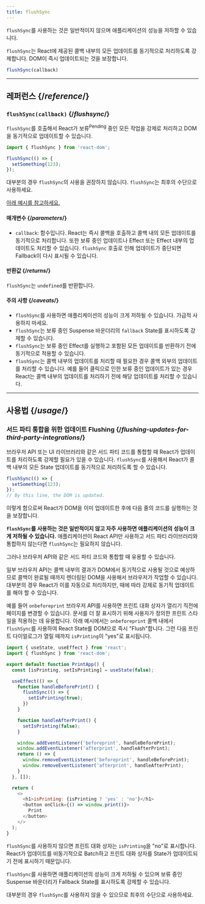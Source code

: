 ```yaml
---
title: flushSync
---
```


<Pitfall>

`flushSync`를 사용하는 것은 일반적이지 않으며 애플리케이션의 성능을 저하할 수 있습니다.

</Pitfall>

<Intro>

`flushSync`는 React에 제공된 콜백 내부의 모든 업데이트를 동기적으로 처리하도록 강제합니다. DOM이 즉시 업데이트되는 것을 보장합니다.

```js
flushSync(callback)
```

</Intro>

<InlineToc />

---

## 레퍼런스 {/*reference*/}

### `flushSync(callback)` {/*flushsync*/}

`flushSync`를 호출해서 React가 보류<sup>Pending</sup> 중인 모든 작업을 강제로 처리하고 DOM을 동기적으로 업데이트할 수 있습니다.

```js
import { flushSync } from 'react-dom';

flushSync(() => {
  setSomething(123);
});
```

대부분의 경우 `flushSync`의 사용을 권장하지 않습니다. `flushSync`는 최후의 수단으로 사용하세요.

[아래 예시를 참고하세요.](#usage)

#### 매개변수 {/*parameters*/}

* `callback`: 함수입니다. React는 즉시 콜백을 호출하고 콜백 내의 모든 업데이트를 동기적으로 처리합니다. 또한 보류 중인 업데이트나 Effect 또는 Effect 내부의 업데이트도 처리할 수 있습니다. `flushSync` 호출로 인해 업데이트가 중단되면 Fallback이 다시 표시될 수 있습니다.

#### 반환값 {/*returns*/}

`flushSync`는 `undefined`를 반환합니다.

#### 주의 사항 {/*caveats*/}

* `flushSync`를 사용하면 애플리케이션의 성능이 크게 저하될 수 있습니다. 가급적 사용하지 마세요.
* `flushSync`는 보류 중인 Suspense 바운더리의 `fallback` State를 표시하도록 강제할 수 있습니다.
* `flushSync`는 보류 중인 Effect를 실행하고 포함된 모든 업데이트를 반환하기 전에 동기적으로 적용할 수 있습니다.
* `flushSync`는 콜백 내부의 업데이트를 처리할 때 필요한 경우 콜백 외부의 업데이트를 처리할 수 있습니다. 예를 들어 클릭으로 인한 보류 중인 업데이트가 있는 경우 React는 콜백 내부의 업데이트를 처리하기 전에 해당 업데이트를 처리할 수 있습니다.

---

## 사용법 {/*usage*/}

### 서드 파티 통합을 위한 업데이트 Flushing {/*flushing-updates-for-third-party-integrations*/}

브라우저 API 또는 UI 라이브러리와 같은 서드 파티 코드를 통합할 때 React가 업데이트를 처리하도록 강제할 필요가 있을 수 있습니다. `flushSync`를 사용해서 React가 콜백 내부의 모든 <CodeStep step={1}>State 업데이트</CodeStep>를 동기적으로 처리하도록 할 수 있습니다.

```js [[1, 2, "setSomething(123)"]]
flushSync(() => {
  setSomething(123);
});
// By this line, the DOM is updated.
```

이렇게 함으로써 React가 DOM을 이미 업데이트한 후에 다음 줄의 코드를 실행하는 것을 보장합니다.

**`flushSync`를 사용하는 것은 일반적이지 않고 자주 사용하면 애플리케이션의 성능이 크게 저하될 수 있습니다.** 애플리케이션이 React API만 사용하고 서드 파티 라이브러리와 통합하지 않는다면 `flushSync`는 필요하지 않습니다.

그러나 브라우저 API와 같은 서드 파티 코드와 통합할 때 유용할 수 있습니다.

일부 브라우저 API는 콜백 내부의 결과가 DOM에서 동기적으로 사용될 것으로 예상하므로 콜백이 완료될 때까지 렌더링된 DOM을 사용해서 브라우저가 작업할 수 있습니다. 대부분의 경우 React가 이를 자동으로 처리하지만, 때에 따라 강제로 동기적 업데이트를 해야 할 수 있습니다.

예를 들어 `onbeforeprint` 브라우저 API를 사용하면 프린트 대화 상자가 열리기 직전에 페이지를 변경할 수 있습니다. 문서를 더 잘 표시하기 위해 사용자가 정의한 프린트 스타일을 적용하는 데 유용합니다. 아래 예시에서는 `onbeforeprint` 콜백 내에서 `flushSync`를 사용하여 React State를 DOM으로 즉시 "Flush"합니다. 그런 다음 프린트 다이얼로그가 열릴 때까지 `isPrinting`이 "yes"로 표시됩니다.

<Sandpack>

```js src/App.js active
import { useState, useEffect } from 'react';
import { flushSync } from 'react-dom';

export default function PrintApp() {
  const [isPrinting, setIsPrinting] = useState(false);

  useEffect(() => {
    function handleBeforePrint() {
      flushSync(() => {
        setIsPrinting(true);
      })
    }

    function handleAfterPrint() {
      setIsPrinting(false);
    }

    window.addEventListener('beforeprint', handleBeforePrint);
    window.addEventListener('afterprint', handleAfterPrint);
    return () => {
      window.removeEventListener('beforeprint', handleBeforePrint);
      window.removeEventListener('afterprint', handleAfterPrint);
    }
  }, []);

  return (
    <>
      <h1>isPrinting: {isPrinting ? 'yes' : 'no'}</h1>
      <button onClick={() => window.print()}>
        Print
      </button>
    </>
  );
}
```

</Sandpack>

`flushSync`를 사용하지 않으면 프린트 대화 상자는 `isPrinting`을 "no"로 표시합니다. React가 업데이트를 비동기적으로 Batch하고 프린트 대화 상자를 State가 업데이트되기 전에 표시하기 때문입니다.

<Pitfall>

`flushSync`를 사용하면 애플리케이션의 성능이 크게 저하될 수 있으며 보류 중인 Suspense 바운더리가 Fallback State를 표시하도록 강제할 수 있습니다.

대부분의 경우 `flushSync`를 사용하지 않을 수 있으므로 최후의 수단으로 사용하세요.

</Pitfall>
